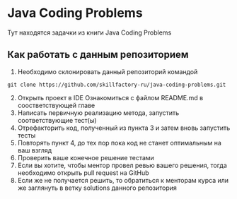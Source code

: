 # Java Coding Problems
Тут находятся задачки из книги Java Coding Problems

## Как работать с данным репозиторием
1. Необходимо склонировать данный репозиторий командой
```
git clone https://github.com/skillfactory-ru/java-coding-problems.git
```
2. Открыть проект в IDE
Ознакомиться с файлом README.md в соостветствующей главе
3. Написать первичную реализацию метода, запустить соответствующие
тест(ы)
4. Отрефакторить код, полученный из пункта 3 и затем вновь запустить тесты
5. Повторять пункт 4, до тех пор пока код не станет оптимальным на ваш взгляд
6. Проверить ваше конечное решение тестами
7. Если вы хотите, чтобы ментор провел ревью вашего решения, тогда необходимо открыть pull request на GitHub
8. Если же не получается решить, то обратиться к менторам курса
или же заглянуть в ветку solutions данного репозитория

